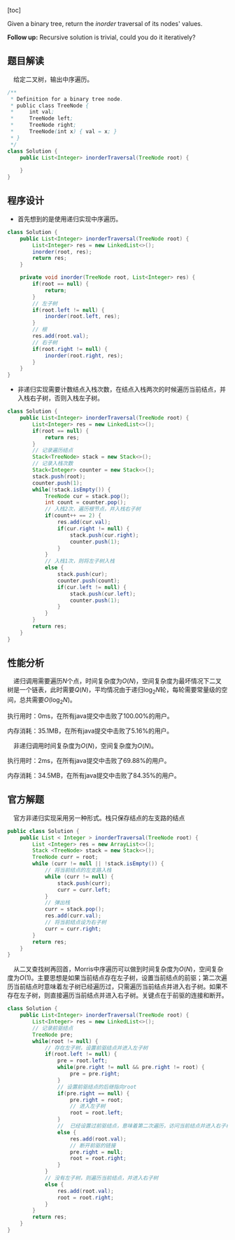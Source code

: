 [toc]

Given a binary tree, return the *inorder* traversal of its nodes' values.



**Follow up:** Recursive solution is trivial, could you do it iteratively?



## 题目解读

&emsp;给定二叉树，输出中序遍历。

```java
/**
 * Definition for a binary tree node.
 * public class TreeNode {
 *     int val;
 *     TreeNode left;
 *     TreeNode right;
 *     TreeNode(int x) { val = x; }
 * }
 */
class Solution {
    public List<Integer> inorderTraversal(TreeNode root) {
        
    }
}
```

## 程序设计

* 首先想到的是使用递归实现中序遍历。

```java
class Solution {
    public List<Integer> inorderTraversal(TreeNode root) {
        List<Integer> res = new LinkedList<>();
        inorder(root, res);
        return res;
    }

    private void inorder(TreeNode root, List<Integer> res) {
        if(root == null) {
            return;
        }
        // 左子树
        if(root.left != null) {
            inorder(root.left, res);
        }
        // 根
        res.add(root.val);
        // 右子树
        if(root.right != null) {
            inorder(root.right, res);
        }
    }
}
```

* 非递归实现需要计数结点入栈次数，在结点入栈两次的时候遍历当前结点，并入栈右子树，否则入栈左子树。

```java
class Solution {
    public List<Integer> inorderTraversal(TreeNode root) {
        List<Integer> res = new LinkedList<>();
        if(root == null) {
            return res;
        }
        // 记录遍历结点
        Stack<TreeNode> stack = new Stack<>();
        // 记录入栈次数
        Stack<Integer> counter = new Stack<>();
        stack.push(root);
        counter.push(1);
        while(!stack.isEmpty()) {
            TreeNode cur = stack.pop();
            int count = counter.pop();
            // 入栈2次，遍历根节点，并入栈右子树
            if(count++ == 2) {
                res.add(cur.val);
                if(cur.right != null) {
                    stack.push(cur.right);
                    counter.push(1);
                }
            } 
            // 入栈1次，则将左子树入栈
            else {
                stack.push(cur);
                counter.push(count);
                if(cur.left != null) {
                    stack.push(cur.left);
                    counter.push(1);
                }
            }
        }
        return res;
    }
}
```

## 性能分析

&emsp;递归调用需要遍历$N$个点，时间复杂度为$O(N)$，空间复杂度为最坏情况下二叉树是一个链表，此时需要$Q(N)$，平均情况由于递归$\log_2N$轮，每轮需要常量级的空间，总共需要$O(\log_2N)$。

执行用时：0ms，在所有java提交中击败了100.00%的用户。

内存消耗：35.1MB，在所有java提交中击败了5.16%的用户。

&emsp;非递归调用时间复杂度为$O(N)$，空间复杂度为$O(N)$。

执行用时：2ms，在所有java提交中击败了69.88%的用户。

内存消耗：34.5MB，在所有java提交中击败了84.35%的用户。

## 官方解题

&emsp;官方非递归实现采用另一种形式。栈只保存结点的左支路的结点

```java
public class Solution {
    public List < Integer > inorderTraversal(TreeNode root) {
        List <Integer> res = new ArrayList<>();
        Stack <TreeNode> stack = new Stack<>();
        TreeNode curr = root;
        while (curr != null || !stack.isEmpty()) {
            // 将当前结点的左支路入栈
            while (curr != null) {
                stack.push(curr);
                curr = curr.left;
            }
            // 弹出栈
            curr = stack.pop();
            res.add(curr.val);
            // 将当前结点设为右子树
            curr = curr.right;
        }
        return res;
    }
}
```

&emsp;从二叉查找树再回首，Morris中序遍历可以做到时间复杂度为$O(N)$，空间复杂度为$O(1)$。主要思想是如果当前结点存在左子树，设置当前结点的前驱；第二次遍历当前结点时意味着左子树已经遍历过，只需遍历当前结点并进入右子树。如果不存在左子树，则直接遍历当前结点并进入右子树。关键点在于前驱的连接和断开。

```java
class Solution {
    public List<Integer> inorderTraversal(TreeNode root) {
        List<Integer> res = new LinkedList<>();
        // 记录前驱结点
        TreeNode pre;
        while(root != null) {
            // 存在左子树，设置前驱结点并进入左子树
            if(root.left != null) {
                pre = root.left;
                while(pre.right != null && pre.right != root) {
                    pre = pre.right;
                }
                // 设置前驱结点的后继指向root
                if(pre.right == null) {
                    pre.right = root;
                    // 进入左子树
                    root = root.left;
                } 
                //  已经设置过前驱结点，意味着第二次遍历，访问当前结点并进入右子树
                else {
                    res.add(root.val);
                    // 断开前驱的链接
                    pre.right = null;
                    root = root.right;
                }
            }
            // 没有左子树，则遍历当前结点，并进入右子树
            else {
                res.add(root.val);
                root = root.right;
            }
        }
        return res;
    }
}
```

